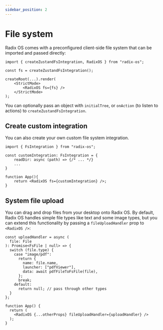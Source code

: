 ```yaml
---
sidebar_position: 2
---
```


# File system

Radix OS comes with a preconfigured client-side file system that can be imported and passed directly:

```tsx
import { createZustandFsIntegration, RadixOS } from "radix-os";

const fs = createZustandFsIntegration();

createRoot(...).render(
    <StrictMode>
        <RadixOS fs={fs} />
    </StrictMode>
);
```

You can optionally pass an object with `initialTree`, or `onAction` (to listen to actions) to `createZustandFsIntegration`.

## Create custom integration

You can also create your own custom file system integration.

```tsx
import { FsIntegration } from "radix-os";

const customIntegration: FsIntegration = {
    readDir: async (path) => {/* ... */}
    ...
}

function App(){
    return <RadixOS fs={customIntegration} />;
}
```

## System file upload

You can drag and drop files from your desktop onto Radix OS. By default, Radix OS handles simple file types like text and some image types, but you can extend this functionality by passing a `fileUploadHandler` prop to `<RadixOS />`:

```tsx
const uploadHandler = async (
  file: File
): Promise<FsFile | null> => {
  switch (file.type) {
    case "image/pdf":
      return {
        name: file.name,
        launcher: ["pdfViewer"],
        data: await pdfFileToFsFile(file),
      };
      break;
    default:
      return null; // pass through other types
  }
};

function App() {
  return (
    <RadixOS {...otherProps} fileUploadHandler={uploadHandler} />
  );
}
```
